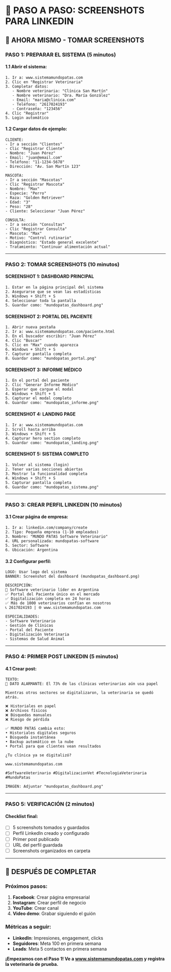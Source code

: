 # 📸 PASO A PASO: SCREENSHOTS PARA LINKEDIN

## 🎯 **AHORA MISMO - TOMAR SCREENSHOTS**

### **PASO 1: PREPARAR EL SISTEMA (5 minutos)**

#### **1.1 Abrir el sistema:**
```
1. Ir a: www.sistemamundopatas.com
2. Clic en "Registrar Veterinaria"
3. Completar datos:
   - Nombre veterinaria: "Clínica San Martín"
   - Nombre veterinario: "Dra. María González"
   - Email: "maria@clinica.com"
   - Teléfono: "2617024193"
   - Contraseña: "123456"
4. Clic "Registrar"
5. Login automático
```

#### **1.2 Cargar datos de ejemplo:**
```
CLIENTE:
- Ir a sección "Clientes"
- Clic "Registrar Cliente"
- Nombre: "Juan Pérez"
- Email: "juan@email.com"
- Teléfono: "11-1234-5678"
- Dirección: "Av. San Martín 123"

MASCOTA:
- Ir a sección "Mascotas"
- Clic "Registrar Mascota"
- Nombre: "Max"
- Especie: "Perro"
- Raza: "Golden Retriever"
- Edad: "3"
- Peso: "28"
- Cliente: Seleccionar "Juan Pérez"

CONSULTA:
- Ir a sección "Consultas"
- Clic "Registrar Consulta"
- Mascota: "Max"
- Motivo: "Control rutinario"
- Diagnóstico: "Estado general excelente"
- Tratamiento: "Continuar alimentación actual"
```

---

### **PASO 2: TOMAR SCREENSHOTS (10 minutos)**

#### **SCREENSHOT 1: DASHBOARD PRINCIPAL**
```
1. Estar en la página principal del sistema
2. Asegurarse que se vean las estadísticas
3. Windows + Shift + S
4. Seleccionar toda la pantalla
5. Guardar como: "mundopatas_dashboard.png"
```

#### **SCREENSHOT 2: PORTAL DEL PACIENTE**
```
1. Abrir nueva pestaña
2. Ir a: www.sistemamundopatas.com/paciente.html
3. En el buscador escribir: "Juan Pérez"
4. Clic "Buscar"
5. Clic en "Max" cuando aparezca
6. Windows + Shift + S
7. Capturar pantalla completa
8. Guardar como: "mundopatas_portal.png"
```

#### **SCREENSHOT 3: INFORME MÉDICO**
```
1. En el portal del paciente
2. Clic "Generar Informe Médico"
3. Esperar que cargue el modal
4. Windows + Shift + S
5. Capturar el modal completo
6. Guardar como: "mundopatas_informe.png"
```

#### **SCREENSHOT 4: LANDING PAGE**
```
1. Ir a: www.sistemamundopatas.com
2. Scroll hasta arriba
3. Windows + Shift + S
4. Capturar hero section completo
5. Guardar como: "mundopatas_landing.png"
```

#### **SCREENSHOT 5: SISTEMA COMPLETO**
```
1. Volver al sistema (login)
2. Tener varias secciones abiertas
3. Mostrar la funcionalidad completa
4. Windows + Shift + S
5. Capturar pantalla completa
6. Guardar como: "mundopatas_sistema.png"
```

---

### **PASO 3: CREAR PERFIL LINKEDIN (10 minutos)**

#### **3.1 Crear página de empresa:**
```
1. Ir a: linkedin.com/company/create
2. Tipo: Pequeña empresa (1-10 empleados)
3. Nombre: "MUNDO PATAS Software Veterinario"
4. URL personalizada: mundopatas-software
5. Sector: Software
6. Ubicación: Argentina
```

#### **3.2 Configurar perfil:**
```
LOGO: Usar logo del sistema
BANNER: Screenshot del dashboard (mundopatas_dashboard.png)

DESCRIPCIÓN:
🐾 Software veterinario líder en Argentina
✅ Portal del Paciente único en el mercado
✅ Digitalización completa en 24 horas
✅ Más de 1000 veterinarios confían en nosotros
📞 2617024193 | 🌐 www.sistemamundopatas.com

ESPECIALIDADES:
- Software Veterinario
- Gestión de Clínicas
- Portal del Paciente
- Digitalización Veterinaria
- Sistemas de Salud Animal
```

---

### **PASO 4: PRIMER POST LINKEDIN (5 minutos)**

#### **4.1 Crear post:**
```
TEXTO:
🚨 DATO ALARMANTE: El 73% de las clínicas veterinarias aún usa papel

Mientras otros sectores se digitalizaron, la veterinaria se quedó atrás.

❌ Historiales en papel
❌ Archivos físicos  
❌ Búsquedas manuales
❌ Riesgo de pérdida

✅ MUNDO PATAS cambia esto:
• Historiales digitales seguros
• Búsqueda instantánea
• Backup automático en la nube
• Portal para que clientes vean resultados

¿Tu clínica ya se digitalizó?

www.sistemamundopatas.com

#SoftwareVeterinario #DigitalizacionVet #TecnologiaVeterinaria #MundoPatas

IMAGEN: Adjuntar "mundopatas_dashboard.png"
```

---

### **PASO 5: VERIFICACIÓN (2 minutos)**

#### **Checklist final:**
- [ ] 5 screenshots tomados y guardados
- [ ] Perfil LinkedIn creado y configurado
- [ ] Primer post publicado
- [ ] URL del perfil guardada
- [ ] Screenshots organizados en carpeta

---

## 🚀 **DESPUÉS DE COMPLETAR**

### **Próximos pasos:**
1. **Facebook**: Crear página empresarial
2. **Instagram**: Crear perfil de negocio
3. **YouTube**: Crear canal
4. **Video demo**: Grabar siguiendo el guión

### **Métricas a seguir:**
- **LinkedIn**: Impresiones, engagement, clicks
- **Seguidores**: Meta 100 en primera semana
- **Leads**: Meta 5 contactos en primera semana

**¡Empezamos con el Paso 1! Ve a www.sistemamundopatas.com y registra la veterinaria de prueba.**
